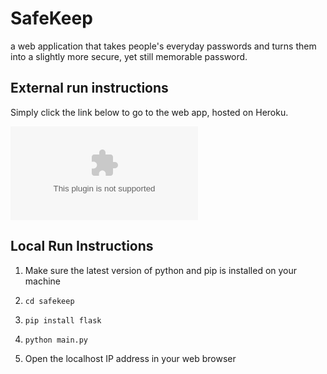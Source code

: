 # SafeKeep

a web application that takes people's everyday passwords and turns them into a slightly more secure, yet still memorable password.

## External run instructions

Simply click the link below to go to the web app, hosted on Heroku.

![Website](google.com)

## Local Run Instructions

1. Make sure the latest version of python and pip is installed on your machine

2. `cd safekeep`

3. `pip install flask`

4. `python main.py`

5. Open the localhost IP address in your web browser
